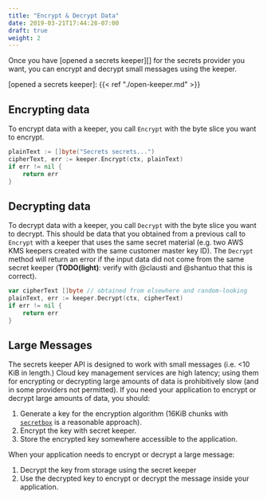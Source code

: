 ```yaml
---
title: "Encrypt & Decrypt Data"
date: 2019-03-21T17:44:28-07:00
draft: true
weight: 2
---
```


Once you have [opened a secrets keeper][] for the secrets provider you want,
you can encrypt and decrypt small messages using the keeper.

[opened a secrets keeper]: {{< ref "./open-keeper.md" >}}

## Encrypting data

To encrypt data with a keeper, you call `Encrypt` with the byte slice you
want to encrypt.

```go
plainText := []byte("Secrets secrets...")
cipherText, err := keeper.Encrypt(ctx, plainText)
if err != nil {
    return err
}
```

## Decrypting data

To decrypt data with a keeper, you call `Decrypt` with the byte slice you
want to decrypt. This should be data that you obtained from a previous call
to `Encrypt` with a keeper that uses the same secret material (e.g. two AWS
KMS keepers created with the same customer master key ID). The `Decrypt`
method will return an error if the input data did not come from the same
secret keeper (**TODO(light)**: verify with @clausti and @shantuo that this
is correct).

```go
var cipherText []byte // obtained from elsewhere and random-looking
plainText, err := keeper.Decrypt(ctx, cipherText)
if err != nil {
    return err
}
```

## Large Messages

The secrets keeper API is designed to work with small messages (i.e. <10 KiB
in length.) Cloud key management services are high latency; using them for
encrypting or decrypting large amounts of data is prohibitively slow (and in
some providers not permitted). If you need your application to encrypt or
decrypt large amounts of data, you should:

1. Generate a key for the encryption algorithm (16KiB chunks with
   [`secretbox`][] is a reasonable approach).
2. Encrypt the key with secret keeper.
3. Store the encrypted key somewhere accessible to the application.

When your application needs to encrypt or decrypt a large message:

1. Decrypt the key from storage using the secret keeper
2. Use the decrypted key to encrypt or decrypt the message inside your
   application.

[`secretbox`]: https://godoc.org/golang.org/x/crypto/nacl/secretbox
